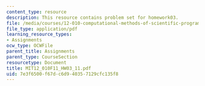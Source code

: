 ```yaml
---
content_type: resource
description: This resource contains problem set for homework03.
file: /media/courses/12-010-computational-methods-of-scientific-programming-fall-2011/7e3f6500f67dc6d940357129cfc135f8_MIT12_010F11_HW03_11.pdf
file_type: application/pdf
learning_resource_types:
- Assignments
ocw_type: OCWFile
parent_title: Assignments
parent_type: CourseSection
resourcetype: Document
title: MIT12_010F11_HW03_11.pdf
uid: 7e3f6500-f67d-c6d9-4035-7129cfc135f8
---
```


